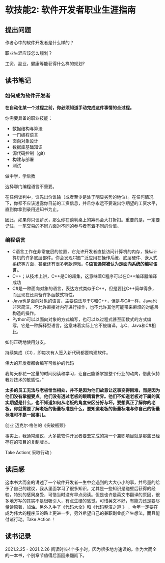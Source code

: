 # 软技能2: 软件开发者职业生涯指南

## 提出问题

作者心中的软件开发者是什么样的？

职业生涯应该怎么规划？

工资，副业，健康等能获得什么样的规划?



## 读书笔记



### 如何成为软件开发者

**在自动化某一个过程之前，你必须知道手动完成这件事情的全过程。**



你需要具备的职业技能：

- 数据结构与算法
- 一门编程语言
- 面向对象设计
- 数据库基础知识
- 源代码控制（git）
- 构建与部署
- 测试



做中学，学后教

选择哪门编程语言不重要。

在任何谈判中，谁先出价谁输（或者至少是处于明显劣势的地位）。在任何情况下，你都不应该透露你目前的工资信息，并且你永远不要说出你期望的工资水平，直到你拿到录用通知书为止。

因此，如果你只谈薪水，那么你在谈判桌上的筹码会大打折扣。重要的是，一定要记住，一笔交易的不同方面对不同的参与者有着不同的价值。

### 编程语言



- C语言工作在非常底层的位置，它允许开发者直接访问计算机的内存，操纵计算机的许多底层部件。你会发现C被广泛应用在操作系统、底层硬件、嵌入式系统等方面，甚至还有很多老款游戏。**C语言通常被认为是面向系统的编程语言。**
- C++；从技术上讲，C++是C的超集，这意味着C程序可以在C++编译器编译成功
- C#是一种面向对象的语言，表达方式类似于C++，但是要比C++简单得多，而且现在还具备许多函数式特性。
- Java也是面向对象的语言，主要语法基于C和C++，但是与C#一样，Java也非常简洁，不允许直接对内存进行操作，也不允许其他可能带来麻烦的对底层构造的操作。
- Python可以以面向对象的方式编写，也可以以过程式甚至函数式的方式编写，它是一种解释型语言，这意味着实际上它不被编译。与C、Java和C#相比，



如何正确地使用分支。

持续集成（CI），即每次有人签入新代码都要构建软件。

伟大的开发者都会编写可维护的代码

我每天都花一定量的时间阅读和学习，让自己能够掌握整个行业的动向，借此保持我对技术的敏感性。”

**太多的员工无法与老板恰当相处，并不是因为他们故意让这事变得困难，而是因为他们没有掌握要点。他们没有透过老板的眼睛看世界。他们不知道老板对下属的真实期望是什么，也不知道如何从老板的角度来区分好与坏。要想真正了解你的老板，你就需要了解老板的衡量标准是什么，要知道老板的衡量标准与你自己的衡量标准可不是一回事儿。**



创业 迈克尔·格伯的《突破瓶颈》

事实上，我通常建议，大多数软件开发者要去完成的第一个兼职项目就是那些已经存在的项目的复制版本。



Take Action( 采取行动 )

## 读后感

这本书大而全的讲述了一个软件开发者一生中会遇到的大大小小的事，并尽量的给予了自己的建议，我从里面学习了很多知识，尤其是一些知识是碰壁后获得的经验，特别的感同身受，可惜当时没有早点阅读。但是也许是英文书翻译的原因，很多地方写的其实不是很吸引人，有点生硬的感觉。可惜英文不好，有能力还是要尽量读原著，加油。另外入手了《代码大全》和《代码整洁之道 》 ，今年一定要在成为伟大的程序员的路上更进一步，另外希望自己的兼职副业能产生想法，而且能付诸行动。Take Action ！



## 读书记录

2021.2.25 - 2021.2.26 阅读时长4个多小时，因为很多地方速读的。作为大而全的一本书，个别章节值得后面回来翻阅下。